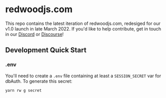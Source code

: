 # redwoodjs.com

This repo contains the latest iteration of redwoodjs.com, redesiged for our v1.0 launch in late March 2022. If you'd like to help contribute, get in touch in our [Discord](https://discord.gg/jjSYEQd) or [Discourse](https://community.redwoodjs.com/)!

## Development Quick Start

### .env

You'll need to create a `.env` file containing at least a `SESSION_SECRET` var for dbAuth. To generate this secret:

```bash
yarn rw g secret
```
